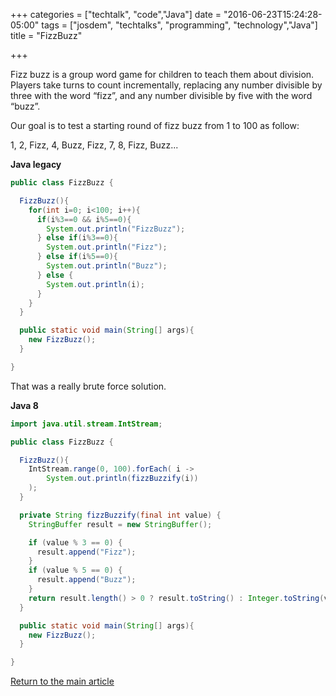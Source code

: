 +++
categories = ["techtalk", "code","Java"]
date = "2016-06-23T15:24:28-05:00"
tags = ["josdem", "techtalks", "programming", "technology","Java"]
title = "FizzBuzz"

+++

Fizz buzz is a group word game for children to teach them about division. Players take turns to count incrementally, replacing any number divisible by three with the word “fizz”, and any number divisible by five with the word “buzz”.

Our goal is to test a starting round of fizz buzz from 1 to 100 as follow:

1, 2, Fizz, 4, Buzz, Fizz, 7, 8, Fizz, Buzz...

**Java legacy**

```java
public class FizzBuzz {

  FizzBuzz(){
    for(int i=0; i<100; i++){
      if(i%3==0 && i%5==0){
        System.out.println("FizzBuzz");
      } else if(i%3==0){
        System.out.println("Fizz");
      } else if(i%5==0){
        System.out.println("Buzz");
      } else {
        System.out.println(i);
      }
    }
  }

  public static void main(String[] args){
    new FizzBuzz();
  }

}
```

That was a really brute force solution.

**Java 8**

```java
import java.util.stream.IntStream;

public class FizzBuzz {

  FizzBuzz(){
    IntStream.range(0, 100).forEach( i ->
        System.out.println(fizzBuzzify(i))
    );
  }

  private String fizzBuzzify(final int value) {
    StringBuffer result = new StringBuffer();

    if (value % 3 == 0) {
      result.append("Fizz");
    }
    if (value % 5 == 0) {
      result.append("Buzz");
    }
    return result.length() > 0 ? result.toString() : Integer.toString(value);
  }

  public static void main(String[] args){
    new FizzBuzz();
  }

}
```

[Return to the main article](/techtalk/java)
